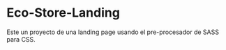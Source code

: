# Eco-Store-Landing
Este un proyecto de una landing page usando el pre-procesador de SASS para CSS.
